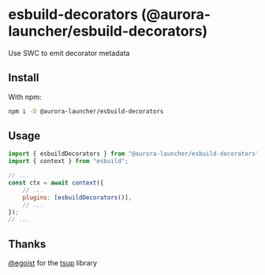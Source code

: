 # esbuild-decorators (@aurora-launcher/esbuild-decorators)

Use SWC to emit decorator metadata

## Install

With npm:

```bash
npm i -D @aurora-launcher/esbuild-decorators
```

## Usage

```js
import { esbuildDecorators } from "@aurora-launcher/esbuild-decorators";
import { context } from "esbuild";

// ...
const ctx = await context({
    // ...
    plugins: [esbuildDecorators()],
    // ...
});
// ...
```

## Thanks

[@egoist](https://github.com/egoist) for the [tsup](https://github.com/egoist/tsup) library
